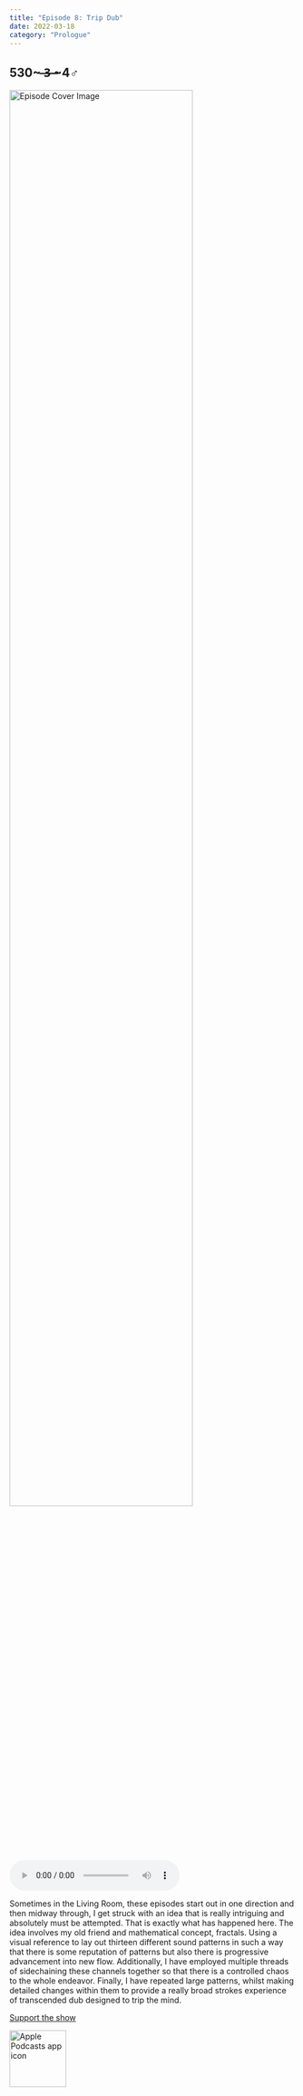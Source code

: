 ```yaml
---
title: "Episode 8: Trip Dub"
date: 2022-03-18
category: "Prologue"
---
```

## 530~ ̶3̶ ̶~4♂
<img src="https://artwork.captivate.fm/85d59471-31f6-41b8-9e2f-ac0e7d72b9fd/60854458c4d1acdf4e1c2f79c4137142d85d78e379bdafbd69bd34c85f5819ad.jpg" alt="Episode Cover Image" width=80%/>
<audio controls>
  <source src="https://podcasts.captivate.fm/media/8c09d2cf-3871-40ef-a4a3-2e28307403da/10271093-episode-8-trip-dub.mp3" type="audio/mpeg">
  Your browser does not support the audio element.
</audio>

<p>Sometimes in the Living Room, these episodes start out in one direction and then midway through, I get struck with an idea that is really intriguing and absolutely must be attempted. That is exactly what has happened here. The idea involves my old friend and mathematical concept, fractals. Using a visual reference to lay out thirteen different sound patterns in such a way that there is some reputation of patterns but also there is progressive advancement into new flow. Additionally, I have employed multiple threads of sidechaining these channels together so that there is a controlled chaos to the whole endeavor. Finally, I have repeated large patterns, whilst making detailed changes within them to provide a really broad strokes experience of transcended dub designed to trip the mind.</p><a rel="payment" href="https://www.paypal.com/donate/?hosted_button_id=WX3GRUK5BHJLS">Support the show</a>

<a href="https://podcasts.apple.com/us/podcast/living-room-music/id1608791560?tscg=30200&itsct=podcast_box_appicon&ls=1&mttnsubad=1608791560" style="display: inline-block;"><img src="https://toolbox.marketingtools.apple.com/api/v2/badges/app-icon-podcasts/standard/en-us" alt="Apple Podcasts app icon" style="width: 100px; height: 100px; vertical-align: middle; object-fit: contain;" /></a>
    